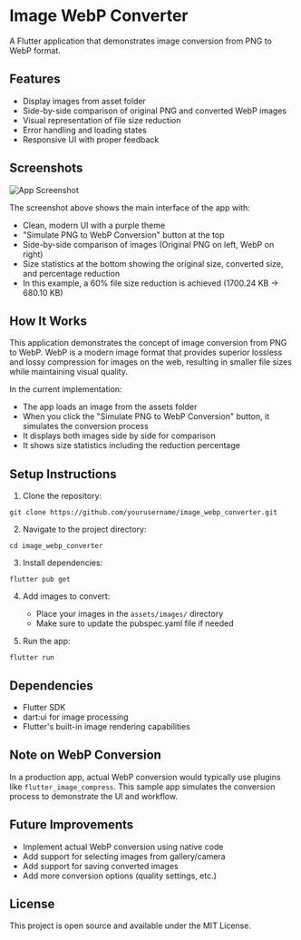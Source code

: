 # Image WebP Converter

A Flutter application that demonstrates image conversion from PNG to WebP format.

## Features

- Display images from asset folder
- Side-by-side comparison of original PNG and converted WebP images
- Visual representation of file size reduction
- Error handling and loading states
- Responsive UI with proper feedback

## Screenshots

![App Screenshot](https://github.com/yourusername/image_webp_converter/raw/main/screenshots/Screenshot_1.png)

The screenshot above shows the main interface of the app with:
- Clean, modern UI with a purple theme
- "Simulate PNG to WebP Conversion" button at the top
- Side-by-side comparison of images (Original PNG on left, WebP on right)
- Size statistics at the bottom showing the original size, converted size, and percentage reduction
- In this example, a 60% file size reduction is achieved (1700.24 KB → 680.10 KB)

## How It Works

This application demonstrates the concept of image conversion from PNG to WebP. WebP is a modern image format that provides superior lossless and lossy compression for images on the web, resulting in smaller file sizes while maintaining visual quality.

In the current implementation:
- The app loads an image from the assets folder
- When you click the "Simulate PNG to WebP Conversion" button, it simulates the conversion process
- It displays both images side by side for comparison
- It shows size statistics including the reduction percentage

## Setup Instructions

1. Clone the repository:
```
git clone https://github.com/yourusername/image_webp_converter.git
```

2. Navigate to the project directory:
```
cd image_webp_converter
```

3. Install dependencies:
```
flutter pub get
```

4. Add images to convert:
   - Place your images in the `assets/images/` directory
   - Make sure to update the pubspec.yaml file if needed

5. Run the app:
```
flutter run
```

## Dependencies

- Flutter SDK
- dart:ui for image processing
- Flutter's built-in image rendering capabilities

## Note on WebP Conversion

In a production app, actual WebP conversion would typically use plugins like `flutter_image_compress`. This sample app simulates the conversion process to demonstrate the UI and workflow.

## Future Improvements

- Implement actual WebP conversion using native code
- Add support for selecting images from gallery/camera
- Add support for saving converted images
- Add more conversion options (quality settings, etc.)

## License

This project is open source and available under the MIT License.
